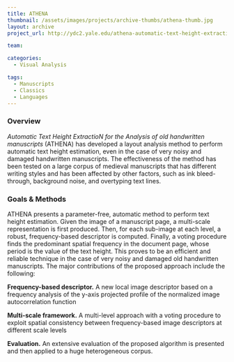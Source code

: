 ```yaml
---
title: ATHENA
thumbnail: /assets/images/projects/archive-thumbs/athena-thumb.jpg
layout: archive
project_url: http://ydc2.yale.edu/athena-automatic-text-height-extraction-analysis-old-handwritten-manuscripts

team:

categories:
  - Visual Analysis

tags:
  - Manuscripts
  - Classics
  - Languages
---
```


### Overview

*Automatic Text Height ExtractioN for the Analysis of old handwritten manuscripts* (ATHENA) has developed a layout analysis method to perform automatic text height estimation, even in the case of very noisy and damaged handwritten manuscripts. The effectiveness of the method has been tested on a large corpus of medieval manuscripts that has different writing styles and has been affected by other factors, such as ink bleed-through, background noise, and overtyping text lines.

### Goals &amp; Methods

ATHENA presents a parameter-free, automatic method to perform text height estimation. Given the image of a manuscript page, a multi-scale representation is first produced. Then, for each sub-image at each level, a robust, frequency-based descriptor is computed. Finally, a voting procedure finds the predominant spatial frequency in the document page, whose period is the value of the text height. This proves to be an efficient and reliable technique in the case of very noisy and damaged old handwritten manuscripts. The major contributions of the proposed approach include the following:

**Frequency-based descriptor.** A new local image descriptor based on a frequency analysis of the y-axis projected profile of the normalized image autocorrelation function

**Multi-scale framework.** A multi-level approach with a voting procedure to exploit spatial consistency between frequency-based image descriptors at different scale levels

**Evaluation.** An extensive evaluation of the proposed algorithm is presented and then applied to a huge heterogeneous corpus.